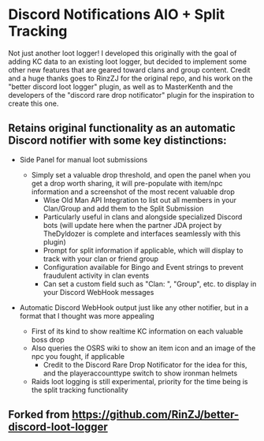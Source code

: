 # Discord Notifications AIO + Split Tracking
Not just another loot logger! I developed this originally with the goal of adding KC data to an existing loot logger, but decided to implement some other new features that are geared toward clans and group content. Credit and a huge thanks goes to RinzZJ for the original repo, and his work on the "better discord loot logger" plugin, as well as to MasterKenth and the developers of the "discord rare drop notificator" plugin for the inspiration to create this one.


## Retains original functionality as an automatic Discord notifier with some key distinctions:
- Side Panel for manual loot submissions
  - Simply set a valuable drop threshold, and open the panel when you get a drop worth sharing, it will pre-populate with item/npc information and a screenshot of the most recent valuable drop
    - Wise Old Man API Integration to list out all members in your Clan/Group and add them to the Split Submission
    - Particularly useful in clans and alongside specialized Discord bots (will update here when the partner JDA project by TheDyldozer is complete and interfaces seamlessly with this plugin)
    - Prompt for split information if applicable, which will display to track with your clan or friend group
    - Configuration available for Bingo and Event strings to prevent fraudulent activity in clan events
    - Can set a custom field such as "Clan: <clan name>", "Group", etc. to display in your Discord WebHook messages


- Automatic Discord WebHook output just like any other notifier, but in a format that I thought was more appealing
  - First of its kind to show realtime KC information on each valuable boss drop
  - Also queries the OSRS wiki to show an item icon and an image of the npc you fought, if applicable
    - Credit to the Discord Rare Drop Notificator for the idea for this, and the playeraccounttype switch to show ironman helmets
  - Raids loot logging is still experimental, priority for the time being is the split tracking functionality

## Forked from https://github.com/RinZJ/better-discord-loot-logger
